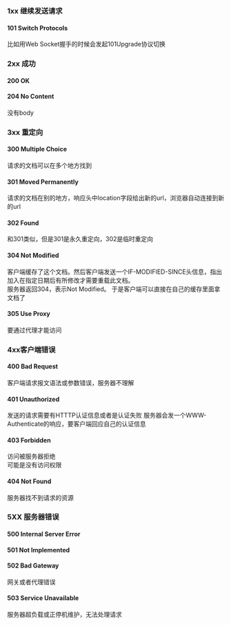 ### 1xx 继续发送请求  
#### 101 Switch Protocols
比如用Web Socket握手的时候会发起101Upgrade协议切换
### 2xx 成功 
#### 200 OK
#### 204 No Content
没有body

### 3xx 重定向  
#### 300  Multiple Choice
请求的文档可以在多个地方找到  
#### 301 Moved Permanently
请求的文档在别的地方，响应头中location字段给出新的url，浏览器自动连接到新的url
#### 302 Found
和301类似，但是301是永久重定向，302是临时重定向
#### 304 Not Modified
客户端缓存了这个文档。然后客户端发送一个IF-MODIFIED-SINCE头信息，指出加入在指定日期后有所修改才需要重载此文档。  
服务器返回304，表示Not Modified。 于是客户端可以直接在自己的缓存里面拿文档了
#### 305 Use Proxy
要通过代理才能访问 

### 4xx客户端错误 
#### 400 Bad Request
客户端请求报文语法或参数错误，服务器不理解 
#### 401 Unauthorized
发送的请求需要有HTTTP认证信息或者是认证失败
服务器会发一个WWW-Authenticate的响应，要客户端回应自己的认证信息  
#### 403 Forbidden
访问被服务器拒绝  
可能是没有访问权限
#### 404 Not Found
服务器找不到请求的资源

### 5XX 服务器错误
#### 500 Internal Server Error
#### 501 Not Implemented
#### 502 Bad Gateway
网关或者代理错误
#### 503 Service Unavailable
服务器超负载或正停机维护，无法处理请求 

